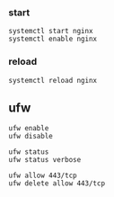 ### start

~~~
systemctl start nginx
systemctl enable nginx
~~~

### reload

~~~
systemctl reload nginx
~~~

## ufw

~~~
ufw enable
ufw disable

ufw status
ufw status verbose

ufw allow 443/tcp
ufw delete allow 443/tcp
~~~